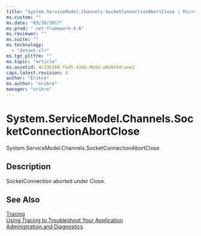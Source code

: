 ```yaml
---
title: "System.ServiceModel.Channels.SocketConnectionAbortClose | Microsoft Docs"
ms.custom: ""
ms.date: "03/30/2017"
ms.prod: ".net-framework-4.6"
ms.reviewer: ""
ms.suite: ""
ms.technology: 
  - "dotnet-clr"
ms.tgt_pltfrm: ""
ms.topic: "article"
ms.assetid: 4c33b160-fed5-438b-964d-a0a034dcaee2
caps.latest.revision: 4
author: "Erikre"
ms.author: "erikre"
manager: "erikre"
---
```

# System.ServiceModel.Channels.SocketConnectionAbortClose
System.ServiceModel.Channels.SocketConnectionAbortClose  
  
## Description  
 SocketConnection aborted under Close.  
  
## See Also  
 [Tracing](../../../../../docs/framework/wcf/diagnostics/tracing/tracing.md)   
 [Using Tracing to Troubleshoot Your Application](../../../../../docs/framework/wcf/diagnostics/tracing/using-tracing-to-troubleshoot-your-application.md)   
 [Administration and Diagnostics](../../../../../docs/framework/wcf/diagnostics/administration-and-diagnostics.md)